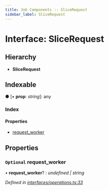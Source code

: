 ```yaml
---
title: Job Components :: SliceRequest
sidebar_label: SliceRequest
---
```


# Interface: SliceRequest

## Hierarchy

* **SliceRequest**

## Indexable

● \[▪ **prop**: *string*\]: any

### Index

#### Properties

* [request_worker](slicerequest.md#optional-request_worker)

## Properties

### `Optional` request_worker

• **request_worker**? : *undefined | string*

*Defined in [interfaces/operations.ts:33](https://github.com/terascope/teraslice/blob/5e4063e2/packages/job-components/src/interfaces/operations.ts#L33)*
